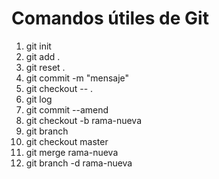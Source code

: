 # Comandos útiles de Git

1. git init
2. git add .
3. git reset .
4. git commit -m "mensaje"
5. git checkout -- .
6. git log
7. git commit --amend
8. git checkout -b rama-nueva
9. git branch
10. git checkout master
11. git merge rama-nueva
12. git branch -d rama-nueva